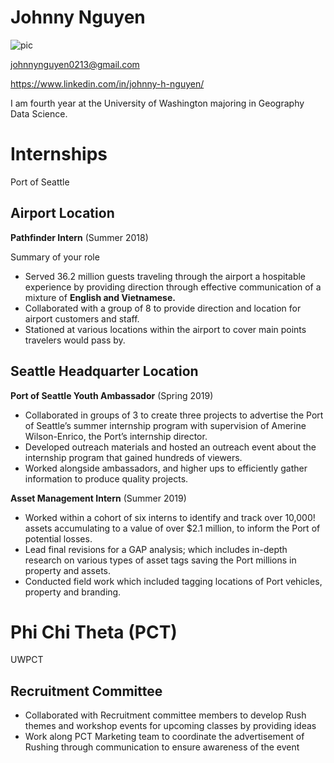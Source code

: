 # Johnny Nguyen

![pic](IMG_1707.HEIC)


johnnynguyen0213@gmail.com

https://www.linkedin.com/in/johnny-h-nguyen/

I am fourth year at the University of Washington majoring in Geography Data Science. 


# Internships

Port of Seattle 

## Airport Location

**Pathfinder Intern** (Summer 2018)

Summary of your role

- Served 36.2 million guests traveling through the airport a hospitable experience by providing direction through effective communication of a mixture of **English and Vietnamese.**
- Collaborated with a group of 8 to provide direction and location for airport customers and staff.
- Stationed at various locations within the airport to cover main points travelers would pass by.

## Seattle Headquarter Location

**Port of Seattle Youth Ambassador** (Spring 2019)

- Collaborated in groups of 3 to create three projects to advertise the Port of Seattle’s summer internship program with supervision of Amerine Wilson-Enrico, the Port’s internship director.
- Developed outreach materials and hosted an outreach event about the internship program that gained hundreds of viewers.
- Worked alongside ambassadors, and higher ups to efficiently gather information to produce quality projects.

**Asset Management Intern** (Summer 2019)

- Worked within a cohort of six interns to identify and track over 10,000!
 assets accumulating to a value of over $2.1 million, to inform the Port of potential losses.
- Lead final revisions for a GAP  analysis; which includes in-depth research on various types of asset tags saving the Port millions in property and assets.
- Conducted field work which included tagging locations of Port vehicles, property and branding.

# Phi Chi Theta (PCT)

UWPCT 

## Recruitment Committee

- Collaborated with Recruitment committee members to develop Rush themes and workshop events for upcoming classes by providing ideas
- Work along PCT Marketing team to coordinate the advertisement of Rushing through communication to ensure awareness of the event


